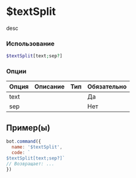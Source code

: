# $textSplit
desc
### Использование
```php
$textSplit[text;sep?]
```

### Опции

| Опция | Описание | Тип | Обязательно |
|--------|-------------|------|----------|
| text |  |  | Да | 
| sep |  |  | Нет | 
## Пример(ы)

```javascript
bot.command({
  name: '$textSplit',
  code: `
$textSplit[text;sep?]`
// Возвращает: ...
})
```
